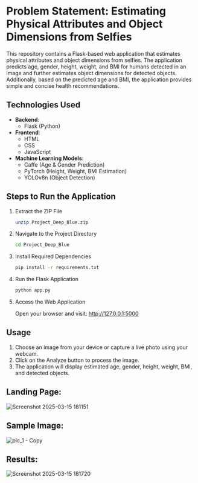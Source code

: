 # Problem Statement: Estimating Physical Attributes and Object Dimensions from Selfies
This repository contains a Flask-based web application that estimates physical attributes and object dimensions from selfies. The application predicts age, gender, height, weight, and BMI for humans detected in an image and further estimates object dimensions for detected objects. Additionally, based on the predicted age and BMI, the application provides simple and concise health recommendations.
## Technologies Used
- **Backend**:
  - Flask (Python)
- **Frontend**:
  - HTML  
  - CSS  
  - JavaScript  
- **Machine Learning Models**:
  - Caffe (Age & Gender Prediction)  
  - PyTorch (Height, Weight, BMI Estimation)  
  - YOLOv8n (Object Detection)  
## Steps to Run the Application

1. Extract the ZIP File
   ```bash
   unzip Project_Deep_Blue.zip
   ```
2. Navigate to the Project Directory
   ```bash 
   cd Project_Deep_Blue
   ```
3. Install Required Dependencies
   ```bash
   pip install -r requirements.txt
   ```
4. Run the Flask Application
   ```bash
   python app.py
   ```
5. Access the Web Application

   Open your browser and visit:
http://127.0.0.1:5000
## Usage
1. Choose an image from your device or capture a live photo using your webcam.
2. Click on the Analyze button to process the image.
3. The application will display estimated age, gender, height, weight, BMI, and detected objects.

## Landing Page:
![Screenshot 2025-03-15 181151](https://github.com/user-attachments/assets/80c57ad3-102e-424a-86a7-7df9d9ba69ae)

## Sample Image:
![pic_1 - Copy](https://github.com/user-attachments/assets/7f14a96e-2627-4d98-a529-2ebf8ef58bf8)
## Results:
![Screenshot 2025-03-15 181720](https://github.com/user-attachments/assets/878c98f5-8605-4fde-a283-5df885dabbf3)



